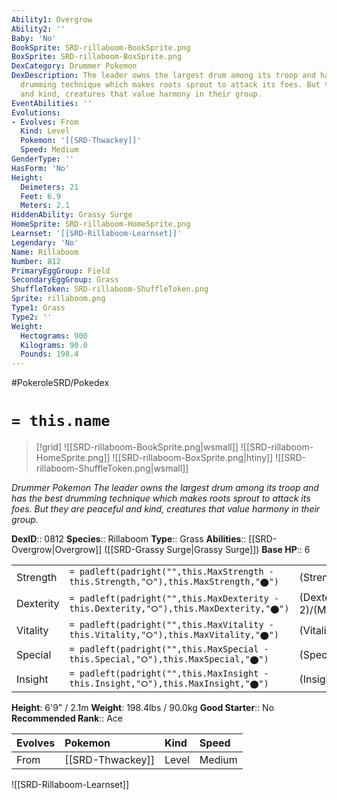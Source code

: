 ```yaml
---
Ability1: Overgrow
Ability2: ''
Baby: 'No'
BookSprite: SRD-rillaboom-BookSprite.png
BoxSprite: SRD-rillaboom-BoxSprite.png
DexCategory: Drummer Pokemon
DexDescription: The leader owns the largest drum among its troop and has the best
  drumming technique which makes roots sprout to attack its foes. But they are peaceful
  and kind, creatures that value harmony in their group.
EventAbilities: ''
Evolutions:
- Evolves: From
  Kind: Level
  Pokemon: '[[SRD-Thwackey]]'
  Speed: Medium
GenderType: ''
HasForm: 'No'
Height:
  Deimeters: 21
  Feet: 6.9
  Meters: 2.1
HiddenAbility: Grassy Surge
HomeSprite: SRD-rillaboom-HomeSprite.png
Learnset: '[[SRD-Rillaboom-Learnset]]'
Legendary: 'No'
Name: Rillaboom
Number: 812
PrimaryEggGroup: Field
SecondaryEggGroup: Grass
ShuffleToken: SRD-rillaboom-ShuffleToken.png
Sprite: rillaboom.png
Type1: Grass
Type2: ''
Weight:
  Hectograms: 900
  Kilograms: 90.0
  Pounds: 198.4
---
```


#PokeroleSRD/Pokedex

# `= this.name`

> [!grid]
> ![[SRD-rillaboom-BookSprite.png|wsmall]]
> ![[SRD-rillaboom-HomeSprite.png]]
> ![[SRD-rillaboom-BoxSprite.png|htiny]]
> ![[SRD-rillaboom-ShuffleToken.png|wsmall]]


*Drummer Pokemon*
*The leader owns the largest drum among its troop and has the best drumming technique which makes roots sprout to attack its foes. But they are peaceful and kind, creatures that value harmony in their group.*

**DexID**:: 0812
**Species**:: Rillaboom
**Type**:: Grass
**Abilities**:: [[SRD-Overgrow|Overgrow]] ([[SRD-Grassy Surge|Grassy Surge]])
**Base HP**:: 6

|           |                                                                                        |                                          |
| --------- | -------------------------------------------------------------------------------------- | ---------------------------------------- |
| Strength  | `= padleft(padright("",this.MaxStrength - this.Strength,"⭘"),this.MaxStrength,"⬤")`    | (Strength::3)/(MaxStrength::7)   |
| Dexterity | `= padleft(padright("",this.MaxDexterity - this.Dexterity,"⭘"),this.MaxDexterity,"⬤")` | (Dexterity:: 2)/(MaxDexterity::5) |
| Vitality  | `= padleft(padright("",this.MaxVitality - this.Vitality,"⭘"),this.MaxVitality,"⬤")`    | (Vitality::2)/(MaxVitality::5)   |
| Special   | `= padleft(padright("",this.MaxSpecial - this.Special,"⭘"),this.MaxSpecial,"⬤")`       | (Special::2)/(MaxSpecial::4)     |
| Insight   | `= padleft(padright("",this.MaxInsight - this.Insight,"⭘"),this.MaxInsight,"⬤")`       | (Insight::2)/(MaxInsight::5)     |

**Height**: 6'9" / 2.1m
**Weight**: 198.4lbs / 90.0kg
**Good Starter**:: No
**Recommended Rank**:: Ace

| Evolves   | Pokemon          | Kind   | Speed   |
|:----------|:-----------------|:-------|:--------|
| From      | [[SRD-Thwackey]] | Level  | Medium  |

![[SRD-Rillaboom-Learnset]]